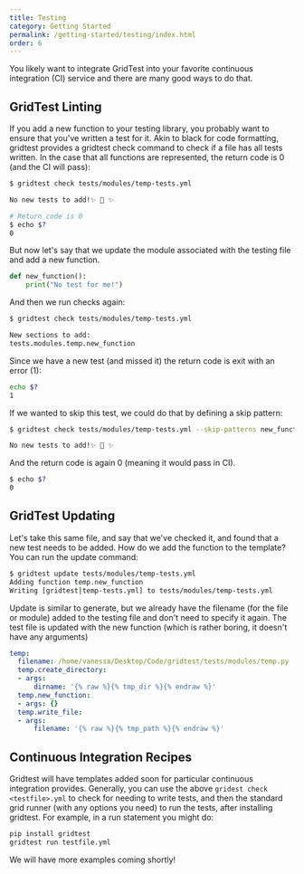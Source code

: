 ```yaml
---
title: Testing
category: Getting Started
permalink: /getting-started/testing/index.html
order: 6
---
```


You likely want to integrate GridTest into your favorite continuous integration
(CI) service and there are many good ways to do that.

## GridTest Linting

If you add a new function to your testing library, you probably
want to ensure that you've written a test for it. Akin to black for code
formatting, gridtest provides a gridtest check command
to check if a file has all tests written. In the case that all functions
are represented, the return code is 0 (and the CI will pass):

```bash
$ gridtest check tests/modules/temp-tests.yml 

No new tests to add!✨ 🥑️ ✨

# Return code is 0
$ echo $?
0
```

But now let's say that we update the module associated with the testing file
and add a new function.

```python
def new_function():
    print("No test for me!")
```

And then we run checks again:


```bash
$ gridtest check tests/modules/temp-tests.yml 

New sections to add:
tests.modules.temp.new_function
```

Since we have a new test (and missed it) the return code is exit with an error (1):

```bash
echo $?
1
```

If we wanted to skip this test, we could do that by defining a skip pattern:

```bash
$ gridtest check tests/modules/temp-tests.yml --skip-patterns new_function

No new tests to add!✨ 🥑️ ✨
```

And the return code is again 0 (meaning it would pass in CI).

```bash
$ echo $?
0
```

## GridTest Updating

Let's take this same file, and say that we've checked it, and found that a new test
needs to be added. How do we add the function to the template? You can run
the update command:

```bash
$ gridtest update tests/modules/temp-tests.yml 
Adding function temp.new_function
Writing [gridtest|temp-tests.yml] to tests/modules/temp-tests.yml
```

Update is similar to generate, but we already have the filename (for the file
or module) added to the testing file and don't need to specify it again.
The test file is updated with the new function (which is rather boring, it doesn't
have any arguments)

```yaml
temp:
  filename: /home/vanessa/Desktop/Code/gridtest/tests/modules/temp.py
  temp.create_directory:
  - args:
      dirname: '{% raw %}{% tmp_dir %}{% endraw %}'
  temp.new_function:
  - args: {}
  temp.write_file:
  - args:
      filename: '{% raw %}{% tmp_path %}{% endraw %}'
```

## Continuous Integration Recipes

Gridtest will have templates added soon for particular continuous integration
provides. Generally, you can use the above `gridest check <testfile>.yml`
to check for needing to write tests, and then the standard grid runner
(with any options you need) to run the tests, after installing gridtest.
For example, in a run statement you might do:

```bash
pip install gridtest
gridtest run testfile.yml
```

We will have more examples coming shortly!
